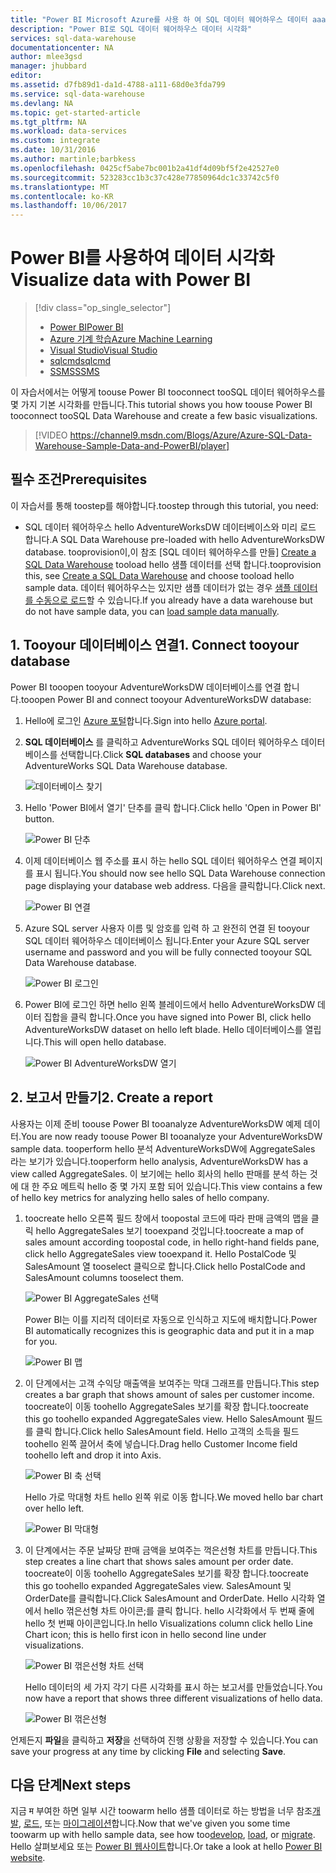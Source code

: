 ```yaml
---
title: "Power BI Microsoft Azure를 사용 하 여 SQL 데이터 웨어하우스 데이터 aaaVisualize"
description: "Power BI로 SQL 데이터 웨어하우스 데이터 시각화"
services: sql-data-warehouse
documentationcenter: NA
author: mlee3gsd
manager: jhubbard
editor: 
ms.assetid: d7fb89d1-da1d-4788-a111-68d0e3fda799
ms.service: sql-data-warehouse
ms.devlang: NA
ms.topic: get-started-article
ms.tgt_pltfrm: NA
ms.workload: data-services
ms.custom: integrate
ms.date: 10/31/2016
ms.author: martinle;barbkess
ms.openlocfilehash: 0425cf5abe7bc001b2a41df4d09bf5f2e42527e0
ms.sourcegitcommit: 523283cc1b3c37c428e77850964dc1c33742c5f0
ms.translationtype: MT
ms.contentlocale: ko-KR
ms.lasthandoff: 10/06/2017
---
```

# <a name="visualize-data-with-power-bi"></a><span data-ttu-id="c9bee-103">Power BI를 사용하여 데이터 시각화</span><span class="sxs-lookup"><span data-stu-id="c9bee-103">Visualize data with Power BI</span></span>
> [!div class="op_single_selector"]
> * [<span data-ttu-id="c9bee-104">Power BI</span><span class="sxs-lookup"><span data-stu-id="c9bee-104">Power BI</span></span>](sql-data-warehouse-get-started-visualize-with-power-bi.md)
> * [<span data-ttu-id="c9bee-105">Azure 기계 학습</span><span class="sxs-lookup"><span data-stu-id="c9bee-105">Azure Machine Learning</span></span>](sql-data-warehouse-get-started-analyze-with-azure-machine-learning.md)
> * [<span data-ttu-id="c9bee-106">Visual Studio</span><span class="sxs-lookup"><span data-stu-id="c9bee-106">Visual Studio</span></span>](sql-data-warehouse-query-visual-studio.md)
> * [<span data-ttu-id="c9bee-107">sqlcmd</span><span class="sxs-lookup"><span data-stu-id="c9bee-107">sqlcmd</span></span>](sql-data-warehouse-get-started-connect-sqlcmd.md) 
> * [<span data-ttu-id="c9bee-108">SSMS</span><span class="sxs-lookup"><span data-stu-id="c9bee-108">SSMS</span></span>](sql-data-warehouse-query-ssms.md)
> 
> 

<span data-ttu-id="c9bee-109">이 자습서에서는 어떻게 toouse Power BI tooconnect tooSQL 데이터 웨어하우스를 몇 가지 기본 시각화를 만듭니다.</span><span class="sxs-lookup"><span data-stu-id="c9bee-109">This tutorial shows you how toouse Power BI tooconnect tooSQL Data Warehouse and create a few basic visualizations.</span></span>

> [!VIDEO https://channel9.msdn.com/Blogs/Azure/Azure-SQL-Data-Warehouse-Sample-Data-and-PowerBI/player]
> 
> 

## <a name="prerequisites"></a><span data-ttu-id="c9bee-110">필수 조건</span><span class="sxs-lookup"><span data-stu-id="c9bee-110">Prerequisites</span></span>
<span data-ttu-id="c9bee-111">이 자습서를 통해 toostep를 해야합니다.</span><span class="sxs-lookup"><span data-stu-id="c9bee-111">toostep through this tutorial, you need:</span></span>

* <span data-ttu-id="c9bee-112">SQL 데이터 웨어하우스 hello AdventureWorksDW 데이터베이스와 미리 로드 합니다.</span><span class="sxs-lookup"><span data-stu-id="c9bee-112">A SQL Data Warehouse pre-loaded with hello AdventureWorksDW database.</span></span> <span data-ttu-id="c9bee-113">tooprovision이,이 참조 [SQL 데이터 웨어하우스를 만들] [ Create a SQL Data Warehouse] tooload hello 샘플 데이터를 선택 합니다.</span><span class="sxs-lookup"><span data-stu-id="c9bee-113">tooprovision this, see [Create a SQL Data Warehouse][Create a SQL Data Warehouse] and choose tooload hello sample data.</span></span> <span data-ttu-id="c9bee-114">데이터 웨어하우스는 있지만 샘플 데이터가 없는 경우 [샘플 데이터를 수동으로 로드][load sample data manually]할 수 있습니다.</span><span class="sxs-lookup"><span data-stu-id="c9bee-114">If you already have a data warehouse but do not have sample data, you can [load sample data manually][load sample data manually].</span></span>

## <a name="1-connect-tooyour-database"></a><span data-ttu-id="c9bee-115">1. Tooyour 데이터베이스 연결</span><span class="sxs-lookup"><span data-stu-id="c9bee-115">1. Connect tooyour database</span></span>
<span data-ttu-id="c9bee-116">Power BI tooopen tooyour AdventureWorksDW 데이터베이스를 연결 합니다.</span><span class="sxs-lookup"><span data-stu-id="c9bee-116">tooopen Power BI and connect tooyour AdventureWorksDW database:</span></span>

1. <span data-ttu-id="c9bee-117">Hello에 로그인 [Azure 포털][Azure portal]합니다.</span><span class="sxs-lookup"><span data-stu-id="c9bee-117">Sign into hello [Azure portal][Azure portal].</span></span>
2. <span data-ttu-id="c9bee-118">**SQL 데이터베이스** 를 클릭하고 AdventureWorks SQL 데이터 웨어하우스 데이터베이스를 선택합니다.</span><span class="sxs-lookup"><span data-stu-id="c9bee-118">Click **SQL databases** and choose your AdventureWorks SQL Data Warehouse database.</span></span>
   
    ![데이터베이스 찾기][1]
3. <span data-ttu-id="c9bee-120">Hello 'Power BI에서 열기' 단추를 클릭 합니다.</span><span class="sxs-lookup"><span data-stu-id="c9bee-120">Click hello 'Open in Power BI' button.</span></span>
   
    ![Power BI 단추][2]
4. <span data-ttu-id="c9bee-122">이제 데이터베이스 웹 주소를 표시 하는 hello SQL 데이터 웨어하우스 연결 페이지를 표시 됩니다.</span><span class="sxs-lookup"><span data-stu-id="c9bee-122">You should now see hello SQL Data Warehouse connection page displaying your database web address.</span></span> <span data-ttu-id="c9bee-123">다음을 클릭합니다.</span><span class="sxs-lookup"><span data-stu-id="c9bee-123">Click next.</span></span>
   
    ![Power BI 연결][3]
5. <span data-ttu-id="c9bee-125">Azure SQL server 사용자 이름 및 암호를 입력 하 고 완전히 연결 된 tooyour SQL 데이터 웨어하우스 데이터베이스 됩니다.</span><span class="sxs-lookup"><span data-stu-id="c9bee-125">Enter your Azure SQL server username and password and you will be fully connected tooyour SQL Data Warehouse database.</span></span>
   
    ![Power BI 로그인][4]
6. <span data-ttu-id="c9bee-127">Power BI에 로그인 하면 hello 왼쪽 블레이드에서 hello AdventureWorksDW 데이터 집합을 클릭 합니다.</span><span class="sxs-lookup"><span data-stu-id="c9bee-127">Once you have signed into Power BI, click hello AdventureWorksDW dataset on hello left blade.</span></span> <span data-ttu-id="c9bee-128">Hello 데이터베이스를 열립니다.</span><span class="sxs-lookup"><span data-stu-id="c9bee-128">This will open hello database.</span></span>
   
    ![Power BI AdventureWorksDW 열기][5]

## <a name="2-create-a-report"></a><span data-ttu-id="c9bee-130">2. 보고서 만들기</span><span class="sxs-lookup"><span data-stu-id="c9bee-130">2. Create a report</span></span>
<span data-ttu-id="c9bee-131">사용자는 이제 준비 toouse Power BI tooanalyze AdventureWorksDW 예제 데이터.</span><span class="sxs-lookup"><span data-stu-id="c9bee-131">You are now ready toouse Power BI tooanalyze your AdventureWorksDW sample data.</span></span> <span data-ttu-id="c9bee-132">tooperform hello 분석 AdventureWorksDW에 AggregateSales 라는 보기가 있습니다.</span><span class="sxs-lookup"><span data-stu-id="c9bee-132">tooperform hello analysis, AdventureWorksDW has a view called AggregateSales.</span></span> <span data-ttu-id="c9bee-133">이 보기에는 hello 회사의 hello 판매를 분석 하는 것에 대 한 주요 메트릭 hello 중 몇 가지 포함 되어 있습니다.</span><span class="sxs-lookup"><span data-stu-id="c9bee-133">This view contains a few of hello key metrics for analyzing hello sales of hello company.</span></span>

1. <span data-ttu-id="c9bee-134">toocreate hello 오른쪽 필드 창에서 toopostal 코드에 따라 판매 금액의 맵을 클릭 hello AggregateSales 보기 tooexpand 것입니다.</span><span class="sxs-lookup"><span data-stu-id="c9bee-134">toocreate a map of sales amount according toopostal code, in hello right-hand fields pane, click hello AggregateSales view tooexpand it.</span></span> <span data-ttu-id="c9bee-135">Hello PostalCode 및 SalesAmount 열 tooselect 클릭으로 합니다.</span><span class="sxs-lookup"><span data-stu-id="c9bee-135">Click hello PostalCode and SalesAmount columns tooselect them.</span></span>
   
    ![Power BI AggregateSales 선택][6]
   
    <span data-ttu-id="c9bee-137">Power BI는 이를 지리적 데이터로 자동으로 인식하고 지도에 배치합니다.</span><span class="sxs-lookup"><span data-stu-id="c9bee-137">Power BI automatically recognizes this is geographic data and put it in a map for you.</span></span>
   
    ![Power BI 맵][7]
2. <span data-ttu-id="c9bee-139">이 단계에서는 고객 수익당 매출액을 보여주는 막대 그래프를 만듭니다.</span><span class="sxs-lookup"><span data-stu-id="c9bee-139">This step creates a bar graph that shows amount of sales per customer income.</span></span> <span data-ttu-id="c9bee-140">toocreate이 이동 toohello AggregateSales 보기를 확장 합니다.</span><span class="sxs-lookup"><span data-stu-id="c9bee-140">toocreate this go toohello expanded AggregateSales view.</span></span> <span data-ttu-id="c9bee-141">Hello SalesAmount 필드를 클릭 합니다.</span><span class="sxs-lookup"><span data-stu-id="c9bee-141">Click hello SalesAmount field.</span></span> <span data-ttu-id="c9bee-142">Hello 고객의 소득을 필드 toohello 왼쪽 끌어서 축에 넣습니다.</span><span class="sxs-lookup"><span data-stu-id="c9bee-142">Drag hello Customer Income field toohello left and drop it into Axis.</span></span>
   
    ![Power BI 축 선택][8]
   
    <span data-ttu-id="c9bee-144">Hello 가로 막대형 차트 hello 왼쪽 위로 이동 합니다.</span><span class="sxs-lookup"><span data-stu-id="c9bee-144">We moved hello bar chart over hello left.</span></span>
   
    ![Power BI 막대형][9]
3. <span data-ttu-id="c9bee-146">이 단계에서는 주문 날짜당 판매 금액을 보여주는 꺽은선형 차트를 만듭니다.</span><span class="sxs-lookup"><span data-stu-id="c9bee-146">This step creates a line chart that shows sales amount per order date.</span></span> <span data-ttu-id="c9bee-147">toocreate이 이동 toohello AggregateSales 보기를 확장 합니다.</span><span class="sxs-lookup"><span data-stu-id="c9bee-147">toocreate this go toohello expanded AggregateSales view.</span></span> <span data-ttu-id="c9bee-148">SalesAmount 및 OrderDate를 클릭합니다.</span><span class="sxs-lookup"><span data-stu-id="c9bee-148">Click SalesAmount and OrderDate.</span></span> <span data-ttu-id="c9bee-149">Hello 시각화 열에서 hello 꺾은선형 차트 아이콘;를 클릭 합니다. hello 시각화에서 두 번째 줄에 hello 첫 번째 아이콘입니다.</span><span class="sxs-lookup"><span data-stu-id="c9bee-149">In hello Visualizations column click hello Line Chart icon; this is hello first icon in hello second line under visualizations.</span></span>
   
    ![Power BI 꺾은선형 차트 선택][10]
   
    <span data-ttu-id="c9bee-151">Hello 데이터의 세 가지 각기 다른 시각화를 표시 하는 보고서를 만들었습니다.</span><span class="sxs-lookup"><span data-stu-id="c9bee-151">You now have a report that shows three different visualizations of hello data.</span></span>
   
    ![Power BI 꺾은선형][11]

<span data-ttu-id="c9bee-153">언제든지 **파일**을 클릭하고 **저장**을 선택하여 진행 상황을 저장할 수 있습니다.</span><span class="sxs-lookup"><span data-stu-id="c9bee-153">You can save your progress at any time by clicking **File** and selecting **Save**.</span></span>

## <a name="next-steps"></a><span data-ttu-id="c9bee-154">다음 단계</span><span class="sxs-lookup"><span data-stu-id="c9bee-154">Next steps</span></span>
<span data-ttu-id="c9bee-155">지금 म 부여한 하면 일부 시간 toowarm hello 샘플 데이터로 하는 방법을 너무 참조[개발][develop], [로드][load], 또는 [ 마이그레이션][migrate]합니다.</span><span class="sxs-lookup"><span data-stu-id="c9bee-155">Now that we've given you some time toowarm up with hello sample data, see how too[develop][develop], [load][load], or [migrate][migrate].</span></span> <span data-ttu-id="c9bee-156">Hello 살펴보세요 또는 [Power BI 웹사이트][Power BI website]합니다.</span><span class="sxs-lookup"><span data-stu-id="c9bee-156">Or take a look at hello [Power BI website][Power BI website].</span></span>

<!--Image references-->
[1]: media/sql-data-warehouse-get-started-visualize-with-power-bi/pbi-find-database.png
[2]: media/sql-data-warehouse-get-started-visualize-with-power-bi/pbi-button.png
[3]: media/sql-data-warehouse-get-started-visualize-with-power-bi/pbi-connect-to-azure.png
[4]: media/sql-data-warehouse-get-started-visualize-with-power-bi/pbi-sign-in.png
[5]: media/sql-data-warehouse-get-started-visualize-with-power-bi/pbi-open-adventureworks.png
[6]: media/sql-data-warehouse-get-started-visualize-with-power-bi/pbi-aggregatesales.png
[7]: media/sql-data-warehouse-get-started-visualize-with-power-bi/pbi-map.png
[8]: media/sql-data-warehouse-get-started-visualize-with-power-bi/pbi-chooseaxis.png
[9]: media/sql-data-warehouse-get-started-visualize-with-power-bi/pbi-bar.png
[10]: media/sql-data-warehouse-get-started-visualize-with-power-bi/pbi-prepare-line.png
[11]: media/sql-data-warehouse-get-started-visualize-with-power-bi/pbi-line.png
[12]: media/sql-data-warehouse-get-started-visualize-with-power-bi/pbi-save.png

<!--Article references-->
[migrate]: sql-data-warehouse-overview-migrate.md
[develop]: sql-data-warehouse-overview-develop.md
[load]: sql-data-warehouse-overview-load.md
[load sample data manually]: sql-data-warehouse-load-sample-databases.md
[connecting tooSQL Data Warehouse]: sql-data-warehouse-integrate-power-bi.md
[Create a SQL Data Warehouse]: sql-data-warehouse-get-started-provision.md

<!--Other-->
[Azure portal]: https://portal.azure.com/
[Power BI website]: http://www.powerbi.com/
